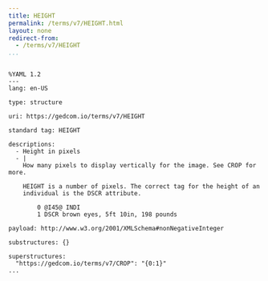 ```yaml
---
title: HEIGHT
permalink: /terms/v7/HEIGHT.html
layout: none
redirect-from:
  - /terms/v7/HEIGHT
...
```


```

%YAML 1.2
---
lang: en-US

type: structure

uri: https://gedcom.io/terms/v7/HEIGHT

standard tag: HEIGHT

descriptions:
  - Height in pixels
  - |
    How many pixels to display vertically for the image. See CROP for more.
    
    HEIGHT is a number of pixels. The correct tag for the height of an
    individual is the DSCR attribute.
    
        0 @I45@ INDI
        1 DSCR brown eyes, 5ft 10in, 198 pounds

payload: http://www.w3.org/2001/XMLSchema#nonNegativeInteger

substructures: {}

superstructures:
  "https://gedcom.io/terms/v7/CROP": "{0:1}"
...

```

